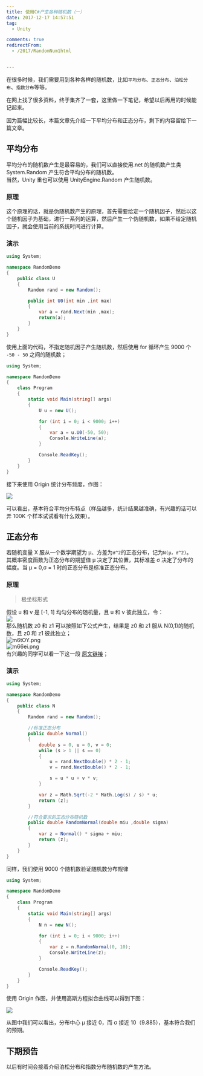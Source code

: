 ```yaml
---
title: 使用C#产生各种随机数（一）
date: 2017-12-17 14:57:51
tag:
  - Unity

comments: true
redirectFrom:
  - /2017/RandomNum1html


---
```


在很多时候，我们需要用到各种各样的随机数，比如`平均分布`、`正态分布`、`泊松分布`、`指数分布`等等。

在网上找了很多资料，终于集齐了一套，这里做一下笔记，希望以后再用的时候能记起来。

<!-- more -->

因为篇幅比较长，本篇文章先介绍一下平均分布和正态分布，剩下的内容留给下一篇文章。

## 平均分布

平均分布的随机数产生是最容易的，我们可以直接使用.net 的随机数产生类 System.Random 产生符合平均分布的随机数。  
当然，Unity 重也可以使用 UnityEngine.Random 产生随机数。

### 原理

这个原理的话，就是伪随机数产生的原理，首先需要给定一个随机因子，然后以这个随机因子为基础，进行一系列的运算，然后产生一个伪随机数，如果不给定随机因子，就会使用当前的系统时间进行计算。

### 演示

```cs
using System;

namespace RandomDemo
{
    public class U
    {
        Random rand = new Random();

        public int U0(int min ,int max)
        {
            var a = rand.Next(min ,max);
            return(a);
        }
    }
}
```

使用上面的代码，不指定随机因子产生随机数，然后使用 for 循环产生 9000 个 `-50 - 50` 之间的随机数；

```cs
using System;

namespace RandomDemo
{
    class Program
    {
        static void Main(string[] args)
        {
            U u = new U();

            for (int i = 0; i < 9000; i++)
            {
                var a = u.U0(-50, 50);
                Console.WriteLine(a);
            }

            Console.ReadKey();
        }
    }
}
```

接下来使用 Origin 统计分布频度，作图：

![](https://s1.ax2x.com/2017/12/17/mtFza.png)

可以看出，基本符合平均分布特点（样品越多，统计结果越准确，有兴趣的话可以弄 100K 个样本试试看有什么效果）。

## 正态分布

若随机变量 X 服从一个数学期望为 μ、方差为`σ^2`的正态分布，记为`N(μ，σ^2)`。其概率密度函数为正态分布的期望值 μ 决定了其位置，其标准差 σ 决定了分布的幅度。当 μ = 0,σ = 1 时的正态分布是标准正态分布。

### 原理

> 极坐标形式

假设 u 和 v 是 [-1, 1] 均匀分布的随机量，且 u 和 v 彼此独立，令：  
![](https://s1.ax2x.com/2017/12/17/m6A5r.png)  
那么随机数 z0 和 z1 可以按照如下公式产生，结果是 z0 和 z1 服从 N(0,1)的随机数，且 z0 和 z1 彼此独立；  
![m6tOY.png](https://s1.ax2x.com/2017/12/17/m6tOY.png)  
![m66ei.png](https://s1.ax2x.com/2017/12/17/m66ei.png)  
有兴趣的同学可以看一下这一段 [原文链接](https://en.wikipedia.org/wiki/Box%E2%80%93Muller_transform)；

### 演示

```cs
using System;

namespace RandomDemo
{
    public class N
    {
        Random rand = new Random();

        //标准正态分布
        public double Normal()
        {
            double s = 0, u = 0, v = 0;
            while (s > 1 || s == 0)
            {
                u = rand.NextDouble() * 2 - 1;
                v = rand.NextDouble() * 2 - 1;

                s = u * u + v * v;
            }

            var z = Math.Sqrt(-2 * Math.Log(s) / s) * u;
            return (z);
        }

        //符合要求的正态分布随机数
        public double RandomNormal(double miu ,double sigma)
        {
            var z = Normal() * sigma + miu;
            return (z);
        }
    }
}
```

同样，我们使用 9000 个随机数验证随机数分布规律

```cs
using System;

namespace RandomDemo
{
    class Program
    {
        static void Main(string[] args)
        {
            N n = new N();

            for (int i = 0; i < 9000; i++)
            {
                var z = n.RandomNormal(0, 10);
                Console.WriteLine(z);
            }

            Console.ReadKey();
        }
    }
}
```

使用 Origin 作图，并使用高斯方程拟合曲线可以得到下图：

![](https://s1.ax2x.com/2017/12/17/m6iJ6.png)

从图中我们可以看出，分布中心 μ 接近 0，而 σ 接近 10（9.885），基本符合我们的预期。

## 下期预告

以后有时间会接着介绍泊松分布和指数分布随机数的产生方法。
